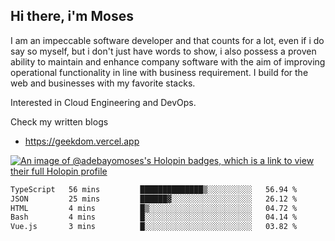 ## Hi there, i'm Moses

I am an impeccable software developer and that counts for a lot, even if i do say so myself, but i don't just have words to show, i also possess a proven ability to maintain and enhance company software with the aim of improving operational functionality in line with business requirement. I build for the web and businesses with my favorite stacks.

Interested in Cloud Engineering and DevOps.

Check my written blogs
- https://geekdom.vercel.app

[![An image of @adebayomoses's Holopin badges, which is a link to view their full Holopin profile](https://holopin.me/adebayomoses)](https://holopin.io/@adebayomoses)

<!--START_SECTION:waka-->

```txt
TypeScript   56 mins         ██████████████▒░░░░░░░░░░   56.94 %
JSON         25 mins         ██████▓░░░░░░░░░░░░░░░░░░   26.12 %
HTML         4 mins          █▒░░░░░░░░░░░░░░░░░░░░░░░   04.72 %
Bash         4 mins          █░░░░░░░░░░░░░░░░░░░░░░░░   04.14 %
Vue.js       3 mins          █░░░░░░░░░░░░░░░░░░░░░░░░   03.82 %
```

<!--END_SECTION:waka-->
